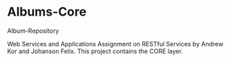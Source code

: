 # Albums-Core

Album-Repository

Web Services and Applications Assignment on RESTful Services by Andrew Kor and Johanson Felix. This project contains the CORE layer.
